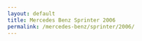 ```yaml
---
layout: default
title: Mercedes Benz Sprinter 2006
permalink: /mercedes-benz/sprinter/2006/
---
```

